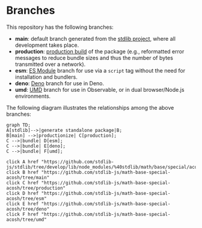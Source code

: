 <!--

@license Apache-2.0

Copyright (c) 2022 The Stdlib Authors.

Licensed under the Apache License, Version 2.0 (the "License");
you may not use this file except in compliance with the License.
You may obtain a copy of the License at

    http://www.apache.org/licenses/LICENSE-2.0

Unless required by applicable law or agreed to in writing, software
distributed under the License is distributed on an "AS IS" BASIS,
WITHOUT WARRANTIES OR CONDITIONS OF ANY KIND, either express or implied.
See the License for the specific language governing permissions and
limitations under the License.

-->

# Branches

This repository has the following branches:

-   **main**: default branch generated from the [stdlib project][stdlib-url], where all development takes place.
-   **production**: [production build][production-url] of the package (e.g., reformatted error messages to reduce bundle sizes and thus the number of bytes transmitted over a network).
-   **esm**: [ES Module][esm-url] branch for use via a `script` tag without the need for installation and bundlers.
-   **deno**: [Deno][deno-url] branch for use in Deno.
-   **umd**: [UMD][umd-url] branch for use in Observable, or in dual browser/Node.js environments.

The following diagram illustrates the relationships among the above branches:

```mermaid
graph TD;
A[stdlib]-->|generate standalone package|B;
B[main] -->|productionize| C[production];
C -->|bundle| D[esm];
C -->|bundle| E[deno];
C -->|bundle| F[umd];

click A href "https://github.com/stdlib-js/stdlib/tree/develop/lib/node_modules/%40stdlib/math/base/special/acosh"
click B href "https://github.com/stdlib-js/math-base-special-acosh/tree/main"
click C href "https://github.com/stdlib-js/math-base-special-acosh/tree/production"
click D href "https://github.com/stdlib-js/math-base-special-acosh/tree/esm"
click E href "https://github.com/stdlib-js/math-base-special-acosh/tree/deno"
click F href "https://github.com/stdlib-js/math-base-special-acosh/tree/umd"
```

[stdlib-url]: https://github.com/stdlib-js/stdlib/tree/develop/lib/node_modules/%40stdlib/math/base/special/acosh
[production-url]: https://github.com/stdlib-js/math-base-special-acosh/tree/production
[deno-url]: https://github.com/stdlib-js/math-base-special-acosh/tree/deno
[umd-url]: https://github.com/stdlib-js/math-base-special-acosh/tree/umd
[esm-url]: https://github.com/stdlib-js/math-base-special-acosh/tree/esm